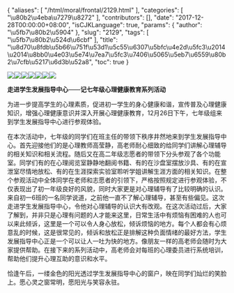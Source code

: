 {
    "aliases": [
        "/html/moral/frontal/2129.html"
    ],
    "categories": [
        "\u80b2\u4eba\u7279\u8272"
    ],
    "contributors": [],
    "date": "2017-12-28T00:00:00+08:00",
    "isCJKLanguage": true,
    "params": {
        "author": "\u5fb7\u80b2\u5904"
    },
    "slug": "2129",
    "tags": [
        "\u5fb7\u80b2\u524d\u6cbf"
    ],
    "title": "\u8d70\u8fdb\u5b66\u751f\u53d1\u5c55\u6307\u5bfc\u4e2d\u5fc3\u2014\u2014\u8bb0\u4e03\u5e74\u7ea7\u5fc3\u7406\u5065\u5eb7\u6559\u80b2\u7cfb\u5217\u6d3b\u52a8",
    "toc": true
}

![](https://cdn.tfls.online/mirror/full/e9973727683d286d08eca32cf721625f7ae5cf6e.jpg)![](https://cdn.tfls.online/mirror/full/5b65a41fe9cccbd4aa0d26e83ddedb4b2ca78f11.jpg)![](https://cdn.tfls.online/mirror/full/a06a0b8ccc1e4166b77f693807ad8f75c9493297.jpg)![](https://cdn.tfls.online/mirror/full/0a70e6c1b5c6c420dcc84a1b9bba856025f61367.jpg)![](https://cdn.tfls.online/mirror/full/a4285864c3e0550a6500becf3b1c347367ff4af0.jpg)![](https://cdn.tfls.online/mirror/full/0dc4fedc01650c7c5d33c14f98837633369506f2.jpg)![](https://cdn.tfls.online/mirror/full/73678e4cbea8ec15c03f0f67f8daf8bac309a396.jpg)




  








**走进学生发展指导中心**——****记七年级心理健康教育系列活动****




为进一步提高学生的心理素质，促进初一学生的身心健康和谐，宣传普及心理健康知识，增强心理健康意识并深入开展心理健康教育，12月26日下午，七年级组来到学生发展指导中心进行参观体验。




在本次活动中，七年级的同学们在班主任的带领下秩序井然地来到学生发展指导中心。首先迎接他们的是心理教师高莹静，高老师耐心细致的给同学们讲解心理辅导的相关知识和相关流程。随后又在高二年级志愿者的带领下分头参观了各个功能室。同学们有的在心理阅览室静静地翻阅书籍、有的在沙盘室摆放沙具、有的在宣泄室尽情地放松、有的在生涯探索实验室聆听学姐讲解生涯方面的相关知识。在整个参观活动中全体同学在老师和志愿者的引领下，严格按照规定进行参观体验，不仅表现出了初一年级良好的风貌，同时大家更是对心理辅导有了比较明确的认识。来自初一6班的一名同学说道，之前他一直不了解心理辅导，甚至有些偏见。这次走进学生发展指导中心，令他对心理辅导的认识大有改观。在这次活动过后，大家了解到，并非只是心理有问题的人才能来这里，日常生活中有烦恼有困难的人也可以来此倾诉，这里是一个可以令人身心放松，倾诉烦恼的地方。每个人都会有心烦意乱的时候，这是很常见的，倾诉和放松正是排解这种负面情绪的最好方法，学生发展指导中心正是一个可以让人一吐为快的地方。像朋友一样的高老师会随时为大家提供帮助。在接下来的系列活动中，高老师会对每班的心理委员进行系统培训，帮助他们提升心理互助的意识和水平。




恰逢午后，一缕金色的阳光透过学生发展指导中心的窗户，映在同学们灿烂的笑脸上。愿心灵之窗常明，愿阳光与笑容永驻。




  



